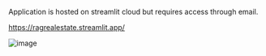 Application is hosted on streamlit cloud but requires access through email.

https://ragrealestate.streamlit.app/

![image](https://github.com/user-attachments/assets/c3d45adb-9082-4084-baec-a37bb12b23d1)
